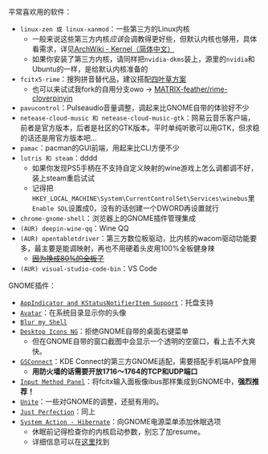 平常喜欢用的软件：
* `linux-zen 或 linux-xanmod`：一些第三方的Linux内核
    * 一般来说这些第三方内核*应该*会调教得更好些，但默认内核也够用，具体看需求，详见[ArchWiki - Kernel（简体中文）](https://wiki.archlinux.org/title/Kernel_(%E7%AE%80%E4%BD%93%E4%B8%AD%E6%96%87))
    * 如果你安装了第三方内核，请同样把`nvidia-dkms`装上，源里的`nvidia`和Ubuntu的一样，是给默认内核准备的
* `fcitx5-rime`：搜狗拼音替代品，建议搭配[四叶草方案](https://github.com/fkxxyz/rime-cloverpinyin)
    * 也可以来试试我fork的自用分支owo -> [MATRIX-feather/rime-cloverpinyin](https://github.com/MATRIX-feather/rime-cloverpinyin)
* `pavucontrol`：Pulseaudio音量调整，调起来比GNOME自带的体验好不少
* `netease-cloud-music 和 netease-cloud-music-gtk`：网易云音乐客户端，前者是官方版本，后者是社区的GTK版本。平时单纯听歌可以用GTK，但求稳的话还是用官方版本吧...
* `pamac`：pacman的GUI前端，用起来比CLI方便不少
* `lutris 和 steam`：dddd
    * 如果你发现PS5手柄在不支持自定义映射的wine游戏上怎么调都调不好，装上steam重启试试
    * 记得把`HKEY_LOCAL_MACHINE\System\CurrentControlSet\Services\winebus`里`Enable SDL`设置成0，没有的话创建一个DWORD再设置就行
* `chrome-gnome-shell`：浏览器上的GNOME插件管理集成
* `(AUR) deepin-wine-qq`：Wine QQ
* `(AUR) opentabletdriver`：第三方数位板驱动，比内核的wacom驱动功能要多，最主要是能调映射，再也不用硬着头皮用100%全板健身辣
    * ~~[因为换成80%的全板了](../ubuntu/otd.json)~~
* `(AUR) visual-studio-code-bin`：VS Code

GNOME插件：
* [`AppIndicator and KStatusNotifierItem Support`](https://extensions.gnome.org/extension/615/appindicator-support/)：托盘支持
* [`Avatar`](https://extensions.gnome.org/extension/4782/avatar/)：在系统目录显示你的头像
* [`Blur my Shell`](https://extensions.gnome.org/extension/3193/blur-my-shell/)
* [`Desktop Icons NG`](https://extensions.gnome.org/extension/2087/desktop-icons-ng-ding/)：拒绝GNOME自带的桌面右键菜单
    * 但在GNOME自带的窗口截图中会显示一个透明的空窗口，看上去不大爽快。
* [`GSConnect`](https://extensions.gnome.org/extension/1319/gsconnect/)：KDE Connect的第三方GNOME适配，需要搭配手机端APP食用
    * **用防火墙的话需要开放1716～1764的TCP和UDP端口**
* [`Input Method Panel`](https://extensions.gnome.org/extension/261/kimpanel/)：将fcitx输入面板像ibus那样集成到GNOME中，**强烈推荐！**
* [`Unite`](https://extensions.gnome.org/extension/1287/unite/)：一些对GNOME的调整，还挺有用的。
* [`Just Perfection`](https://extensions.gnome.org/extension/3843/just-perfection/)：同上
* [`System Action - Hibernate`](https://extensions.gnome.org/extension/3814/system-action-hibernate/)：向GNOME电源菜单添加休眠选项
    * 休眠前记得检查你的内核启动参数，别忘了加resume。
    * 详细信息可以在[这里](https://wiki.archlinux.org/title/Power_management_(%E7%AE%80%E4%BD%93%E4%B8%AD%E6%96%87)/Suspend_and_hibernate_(%E7%AE%80%E4%BD%93%E4%B8%AD%E6%96%87)#%E4%BC%91%E7%9C%A0)找到